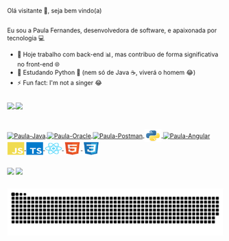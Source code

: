 Olá visitante 🤝, seja bem vindo(a)
##
Eu sou a Paula Fernandes, desenvolvedora de software, e apaixonada por tecnologia 💻

- 🔭 Hoje trabalho com back-end 📊, mas contribuo de forma significativa no front-end 🌐
- 🌱 Estudando Python 🐍 (nem só de Java ☕, viverá o homem 😂)
- ⚡ Fun fact: I'm not a singer 😂
 ##
<div>
  <a href="https://github.com/paulatatiele">
  <img height="140px" align="center" src="https://github-readme-stats.vercel.app/api?username=paulatatiele&show_icons=true&theme=onedark&rank_icon=github&hide=contribs,issues"/>
  <img height="140px" align="center" src="https://github-readme-stats.vercel.app/api/top-langs/?username=paulatatiele&hide_progress=true&show_icons=true&theme=onedark"/>
</div>
    
##

<div style="display: inline_block"><br>
  <img align="center" alt="Paula-Java" height="40" width="40" src="https://cdn.jsdelivr.net/gh/devicons/devicon@latest/icons/java/java-original.svg"/>
  <img align="center" alt="Paula-Oracle" height="50" width="40" src="https://cdn.jsdelivr.net/gh/devicons/devicon@latest/icons/oracle/oracle-original.svg"/>
  <img align="center" alt="Paula-Postman" height="30" width="40" src="https://cdn.jsdelivr.net/gh/devicons/devicon@latest/icons/postman/postman-original.svg"/>
  <img align="center" alt="Paula-Python" height="30" width="40" src="https://raw.githubusercontent.com/devicons/devicon/master/icons/python/python-original.svg"/>
  <img align="center" alt="Paula-Angular" height="30" width="40" src="https://cdn.jsdelivr.net/gh/devicons/devicon@latest/icons/angularjs/angularjs-original.svg"/>
  <img align="center" alt="Paula-Js" height="30" width="40" src="https://raw.githubusercontent.com/devicons/devicon/master/icons/javascript/javascript-plain.svg"/>
  <img align="center" alt="Paula-Ts" height="30" width="40" src="https://raw.githubusercontent.com/devicons/devicon/master/icons/typescript/typescript-plain.svg"/>
  <img align="center" alt="Paula-React" height="30" width="40" src="https://raw.githubusercontent.com/devicons/devicon/master/icons/react/react-original.svg"/>
  <img align="center" alt="Paula-HTML" height="30" width="40" src="https://raw.githubusercontent.com/devicons/devicon/master/icons/html5/html5-original.svg"/>
  <img align="center" alt="Paula-CSS" height="30" width="40" src="https://raw.githubusercontent.com/devicons/devicon/master/icons/css3/css3-original.svg"/>
</div>

##

<div> 
   <a href="https://www.linkedin.com/in/paulatafernandes/" target="_blank"><img src="https://img.shields.io/badge/-LinkedIn-%230077B5?style=for-the-badge&logo=linkedin&logoColor=white" target="_blank"></a>
  <a href = "mailto:paulatatiele95@gmail.com"><img src="https://img.shields.io/badge/Gmail-D14836?style=for-the-badge&logo=gmail&logoColor=white"></a>
</div>

##

![Snake animation](https://github.com/paulatatiele/paulatatiele/blob/output/github-contribution-grid-snake.svg)
